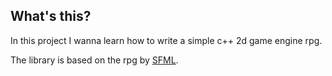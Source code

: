 ## What's this?

In this project I wanna learn how to write a simple c++ 2d game engine rpg.

The library is based on the rpg by [SFML](https://www.amazon.com/-/es/Raimondas-Pupius/dp/1785287346/ref=sr_1_1?__mk_es_US=%C3%85M%C3%85%C5%BD%C3%95%C3%91&dchild=1&keywords=sfml&qid=1630664130&sr=8-1).


